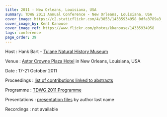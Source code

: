 ```yaml
---
title: 2011 - New Orleans, Louisiana, USA
summary: TDWG 2011 Annual Conference - New Orleans, Louisiana, USA
cover_image: https://c2.staticflickr.com/4/3853/14335934958_0dfa3789a3_b.jpg
cover_image_by: Kent Kanouse
cover_image_ref: https://www.flickr.com/photos/kkanouse/14335934958
tags: conference
page_order: 39
---
```


Host
: Hank Bart – [Tulane Natural History Museum](http://www.tubri.org/)

Venue
: [Astor Crowne Plaza Hotel](http://www.astorneworleans.com/) in New Orleans, Louisiana, USA

Date
: 17-21 October 2011

Proceedings
: [list of contributions linked to abstracts](https://mbgocs.mobot.org/index.php/tdwg/2011/schedConf/presentations)

Programme
: [TDWG 2011 Programme](https://static.tdwg.org/conferences/2011/tdwg_2011_programme.pdf)

Presentations
: [presentation files](https://static.tdwg.org/conferences/2011/presentations/) by author last name

Recordings
: not available
